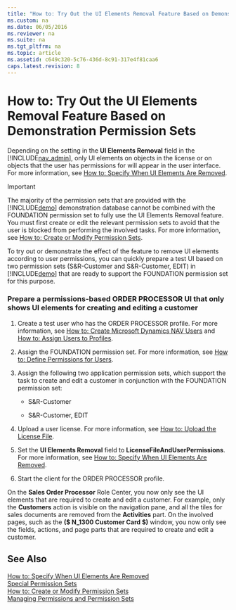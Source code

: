 ```yaml
---
title: "How to: Try Out the UI Elements Removal Feature Based on Demonstration Permission Sets"
ms.custom: na
ms.date: 06/05/2016
ms.reviewer: na
ms.suite: na
ms.tgt_pltfrm: na
ms.topic: article
ms.assetid: c649c320-5c76-436d-8c91-317e4f81caa6
caps.latest.revision: 8
---
```

# How to: Try Out the UI Elements Removal Feature Based on Demonstration Permission Sets
Depending on the setting in the **UI Elements Removal** field in the [!INCLUDE[nav_admin](includes/nav_admin_md.md)], only UI elements on objects in the license or on objects that the user has permissions for will appear in the user interface. For more information, see [How to: Specify When UI Elements Are Removed](../Topic/How%20to:%20Specify%20When%20UI%20Elements%20Are%20Removed.md).  
  
> [!IMPORTANT]  
>  The majority of the permission sets that are provided with the [!INCLUDE[demo](includes/demo_md.md)] demonstration database cannot be combined with the FOUNDATION permission set to fully use the UI Elements Removal feature. You must first create or edit the relevant permission sets to avoid that the user is blocked from performing the involved tasks. For more information, see [How to: Create or Modify Permission Sets](../Topic/How%20to:%20Create%20or%20Modify%20Permission%20Sets.md).  
  
 To try out or demonstrate the effect of the feature to remove UI elements according to user permissions, you can quickly prepare a test UI based on two permission sets \(S&R\-Customer and S&R\-Customer, EDIT\) in [!INCLUDE[demo](includes/demo_md.md)] that are ready to support the FOUNDATION permission set for this purpose.  
  
### Prepare a permissions\-based ORDER PROCESSOR UI that only shows UI elements for creating and editing a customer  
  
1.  Create a test user who has the ORDER PROCESSOR profile. For more information, see [How to: Create Microsoft Dynamics NAV Users](../Topic/How%20to:%20Create%20Microsoft%20Dynamics%20NAV%20Users.md) and [How to: Assign Users to Profiles](../Topic/How%20to:%20Assign%20Users%20to%20Profiles.md).  
  
2.  Assign the FOUNDATION permission set. For more information, see [How to: Define Permissions for Users](../Topic/How%20to:%20Define%20Permissions%20for%20Users.md).  
  
3.  Assign the following two application permission sets, which support the task to create and edit a customer in conjunction with the FOUNDATION permission set:  
  
    -   S&R\-Customer  
  
    -   S&R\-Customer, EDIT  
  
4.  Upload a user license. For more information, see [How to: Upload the License File](../Topic/How%20to:%20Upload%20the%20License%20File.md).  
  
5.  Set the **UI Elements Removal** field to **LicenseFileAndUserPermissions**. For more information, see [How to: Specify When UI Elements Are Removed](../Topic/How%20to:%20Specify%20When%20UI%20Elements%20Are%20Removed.md).  
  
6.  Start the client for the ORDER PROCESSOR profile.  
  
 On the **Sales Order Processor** Role Center, you now only see the UI elements that are required to create and edit a customer. For example, only the **Customers** action is visible on the navigation pane, and all the tiles for sales documents are removed from the **Activities** part. On the involved pages, such as the **\($ N\_1300 Customer Card $\)** window, you now only see the fields, actions, and page parts that are required to create and edit a customer.  
  
## See Also  
 [How to: Specify When UI Elements Are Removed](../Topic/How%20to:%20Specify%20When%20UI%20Elements%20Are%20Removed.md)   
 [Special Permission Sets](Special-Permission-Sets.md)   
 [How to: Create or Modify Permission Sets](../Topic/How%20to:%20Create%20or%20Modify%20Permission%20Sets.md)   
 [Managing Permissions and Permission Sets](Managing-Permissions-and-Permission-Sets.md)